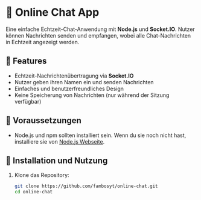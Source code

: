 # 💬 Online Chat App

Eine einfache Echtzeit-Chat-Anwendung mit **Node.js** und **Socket.IO**. Nutzer können Nachrichten senden und empfangen, wobei alle Chat-Nachrichten in Echtzeit angezeigt werden.

## 🚀 Features

- Echtzeit-Nachrichtenübertragung via **Socket.IO**
- Nutzer geben ihren Namen ein und senden Nachrichten
- Einfaches und benutzerfreundliches Design
- Keine Speicherung von Nachrichten (nur während der Sitzung verfügbar)

## 🧰 Voraussetzungen

- Node.js und npm sollten installiert sein. Wenn du sie noch nicht hast, installiere sie von [Node.js Webseite](https://nodejs.org/).

## 🔧 Installation und Nutzung

1. Klone das Repository:
   ```bash
   git clone https://github.com/fambosyt/online-chat.git
   cd online-chat
